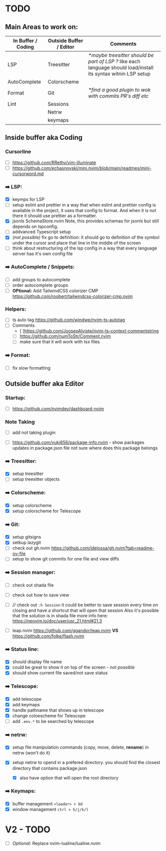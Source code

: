 # TODO

## Main Areas to work on:

| In Buffer / Coding | Outside Buffer / Editor | Comments                                                                                                        |
| ------------------ | ----------------------- | --------------------------------------------------------------------------------------------------------------- |
| LSP                | Treesitter              | _\*maybe treesitter should be part of LSP ?_ like each language should load/install its syntax witnin LSP setup |
| AutoComplete       | Colorscheme             |                                                                                                                 |
| Format             | Git                     | _\*find a good plugin to wok with commits PR's diff etc_                                                        |
| Lint               | Sessions                |
|                    | Netrw                   |
|                    | keymaps                 |

## Inside buffer aka Coding

### Cursorline

- [ ] https://github.com/RRethy/vim-illuminate
- [ ] https://github.com/echasnovski/mini.nvim/blob/main/readmes/mini-cursorword.md

### ➡️ LSP:

- [x] keymps for LSP
- [ ] setup eslint and prettier in a way that when eslint and prettier config is available in the project, it uses that config to format. And when it is not there it should use prettier as a formatter.
- [x] jsonls SchemaStore.nvim Note, this provides schemas for jsonls but still depends on lspconfig.
- [ ] addvanced Typescript setup
- [x] _(not possible)_ fix go to definition: it should go to definition of the symbol under the cursor and place that line in the middle of the screen
- [ ] think about restructuring of the lsp config in a way that every language server has it's own config file

### ➡️ AutoComplete / Snippets:

- [ ] add groups to autocomplete
- [ ] order autocomplete groups
- [ ] **OPtional:** Add TailwindCSS colorizer CMP https://github.com/roobert/tailwindcss-colorizer-cmp.nvim

### Helpers:

- [ ] ts auto tag https://github.com/windwp/nvim-ts-autotag
- [ ] Comments
  - [ ]https://github.com/JoosepAlviste/nvim-ts-context-commentstring
  - [ ] https://github.com/numToStr/Comment.nvim
  - [ ] make sure that it will work with tsx files

### ➡️ Format:

- [ ] fix slow formatting

## Outside buffer aka Editor

### Startup:

- [ ] https://github.com/nvimdev/dashboard-nvim

### Note Taking

- [ ] add not taking plugin

- [ ] https://github.com/vuki656/package-info.nvim - show packages updates in package.json file
      not sure where does this package belongs

### ➡️ Treesitter:

- [x] setup treesitter
- [ ] setup treesitter objects

### ➡️ Colorscheme:

- [x] setup colorscheme
- [x] setup colorscheme for Telescope

### ➡️ Git:

- [x] setup gitsigns
- [x] setkup lazygit
- [ ] check out gh.nvim https://github.com/ldelossa/gh.nvim?tab=readme-ov-file
- [ ] setup to show git commits for one file and view diffs

### ➡️ Session manager:

- [ ] check out shada file
- [ ] check out how to save view
- [ ] // check out `:h Session`
      it could be better to save session every time on closing and have a shortcut that will open that session
      Also it's possible that the solution is in shada file
      more info here: https://neovim.io/doc/user/usr_21.html#21.3

- [ ] leap.nvim https://github.com/ggandor/leap.nvim **VS** https://github.com/folke/flash.nvim

### ➡️ Status line:

- [x] should display file name
- [x] could be great to show it on top of the screen - _not possible_
- [x] should show current file saved/not save status

### ➡️ Telescope:

- [x] add telescope
- [x] add keymaps
- [x] handle pathname that shows up in telescope
- [x] change coloescheme for Telescope
- [ ] add `.env.*` to be searched by telescope

### ➡️ netrw:

- [x] setup file manipulation commands (copy, move, delete, **rename**) in netrw (won't do it)
- [x] setup netrw to opend in a prefered directory. you should find the closest directory that contains package.json

  - [x] also have option that will open the root directory

### ➡️ Keymaps:

- [x] buffer management `<leader> + bd`
- [x] window management `ctrl + h/j/k/l`

# V2 - TODO

- [ ] _Optional:_ Replace nvim-lualine/lualine.nvim
